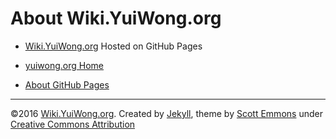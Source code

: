 # About Wiki.YuiWong.org

- [Wiki.YuiWong.org](https://wiki.yuiwong.org) Hosted on GitHub Pages
- [yuiwong.org Home](https://yuiwong.org)

- [About GitHub Pages](http://wiki.yuiwong.org/clean-theme/2016/09/About-GitHubPages)

---

©2016 [Wiki.YuiWong.org](https://wiki.yuiwong.org).
 Created by [Jekyll](http://jekyllrb.com/),
 theme by [Scott Emmons](https://github.com/scotte/jekyll-clean)
 under [Creative Commons Attribution](http://creativecommons.org/licenses/by/4.0/)
